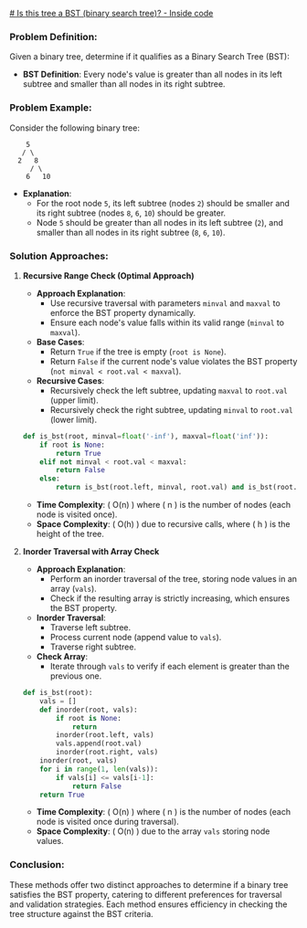 

[# Is this tree a BST (binary search tree)? - Inside code](https://youtu.be/uc2mxZLDRi4?si=ELZzWiDUepFK3VRQ)


### Problem Definition:
Given a binary tree, determine if it qualifies as a Binary Search Tree (BST):
- **BST Definition**: Every node's value is greater than all nodes in its left subtree and smaller than all nodes in its right subtree.
### Problem Example:
Consider the following binary tree:
```
    5
   / \
  2   8
     / \
    6   10
```
- **Explanation**:
  - For the root node `5`, its left subtree (nodes `2`) should be smaller and its right subtree (nodes `8`, `6`, `10`) should be greater.
  - Node `5` should be greater than all nodes in its left subtree (`2`), and smaller than all nodes in its right subtree (`8`, `6`, `10`).

### Solution Approaches:

1. **Recursive Range Check (Optimal Approach)**
   - **Approach Explanation**:
     - Use recursive traversal with parameters `minval` and `maxval` to enforce the BST property dynamically.
     - Ensure each node's value falls within its valid range (`minval` to `maxval`).
   - **Base Cases**:
     - Return `True` if the tree is empty (`root is None`).
     - Return `False` if the current node's value violates the BST property (`not minval < root.val < maxval`).
   - **Recursive Cases**:
     - Recursively check the left subtree, updating `maxval` to `root.val` (upper limit).
     - Recursively check the right subtree, updating `minval` to `root.val` (lower limit).

   ```python
   def is_bst(root, minval=float('-inf'), maxval=float('inf')):
       if root is None:
           return True
       elif not minval < root.val < maxval:
           return False
       else:
           return is_bst(root.left, minval, root.val) and is_bst(root.right, root.val, maxval)
   ```

   - **Time Complexity**: \( O(n) \) where \( n \) is the number of nodes (each node is visited once).
   - **Space Complexity**: \( O(h) \) due to recursive calls, where \( h \) is the height of the tree.

2. **Inorder Traversal with Array Check**
   - **Approach Explanation**:
     - Perform an inorder traversal of the tree, storing node values in an array (`vals`).
     - Check if the resulting array is strictly increasing, which ensures the BST property.
   - **Inorder Traversal**:
     - Traverse left subtree.
     - Process current node (append value to `vals`).
     - Traverse right subtree.
   - **Check Array**:
     - Iterate through `vals` to verify if each element is greater than the previous one.

   ```python
   def is_bst(root):
       vals = []
       def inorder(root, vals):
           if root is None:
               return
           inorder(root.left, vals)
           vals.append(root.val)
           inorder(root.right, vals)
       inorder(root, vals)
       for i in range(1, len(vals)):
           if vals[i] <= vals[i-1]:
               return False
       return True
   ```

   - **Time Complexity**: \( O(n) \) where \( n \) is the number of nodes (each node is visited once during traversal).
   - **Space Complexity**: \( O(n) \) due to the array `vals` storing node values.


### Conclusion:
These methods offer two distinct approaches to determine if a binary tree satisfies the BST property, catering to different preferences for traversal and validation strategies. Each method ensures efficiency in checking the tree structure against the BST criteria.


